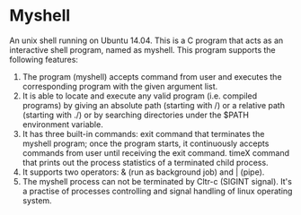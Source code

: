 # Myshell
An unix shell running on Ubuntu 14.04.
This is a C program that acts as an interactive shell program, named as myshell.
This program supports the following features:
1. The program (myshell) accepts command from user and executes the corresponding program with the given argument list.
2. It is able to locate and execute any valid program (i.e. compiled programs) by giving an absolute path (starting with /) or a relative path (starting with ./) or by searching directories under the $PATH environment variable.
3. It has three built-in commands:
   exit command that terminates the myshell program; once the program starts, it continuously accepts commands from user until receiving the exit command.
   timeX command that prints out the process statistics of a terminated child process.
4. It supports two operators: & (run as background job) and | (pipe).
5. The myshell process can not be terminated by Cltr-c (SIGINT signal). 
It's a practise of processes controlling and signal handling of linux operating system.
